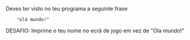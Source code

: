 
Deves ter visto no teu programa a seguinte frase

        "olá mundo!"

DESAFIO:
Imprime o teu nome no ecrã de jogo em vez de "Ola mundo!"

